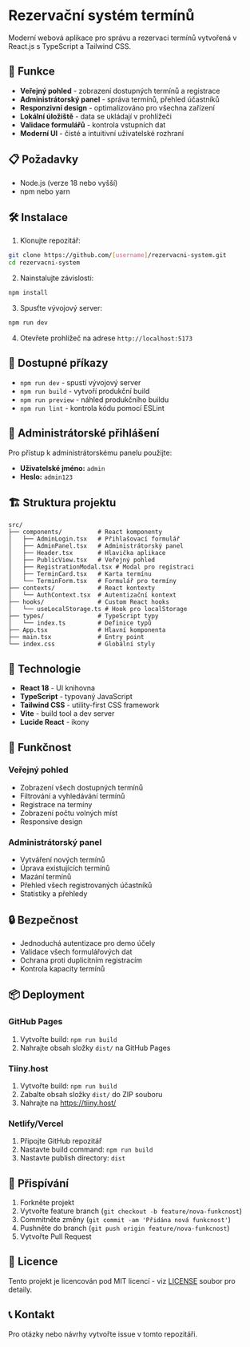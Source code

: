# Rezervační systém termínů

Moderní webová aplikace pro správu a rezervaci termínů vytvořená v React.js s TypeScript a Tailwind CSS.

## 🚀 Funkce

- **Veřejný pohled** - zobrazení dostupných termínů a registrace
- **Administrátorský panel** - správa termínů, přehled účastníků
- **Responzivní design** - optimalizováno pro všechna zařízení
- **Lokální úložiště** - data se ukládají v prohlížeči
- **Validace formulářů** - kontrola vstupních dat
- **Moderní UI** - čisté a intuitivní uživatelské rozhraní

## 📋 Požadavky

- Node.js (verze 18 nebo vyšší)
- npm nebo yarn

## 🛠️ Instalace

1. Klonujte repozitář:
```bash
git clone https://github.com/[username]/rezervacni-system.git
cd rezervacni-system
```

2. Nainstalujte závislosti:
```bash
npm install
```

3. Spusťte vývojový server:
```bash
npm run dev
```

4. Otevřete prohlížeč na adrese `http://localhost:5173`

## 🔧 Dostupné příkazy

- `npm run dev` - spustí vývojový server
- `npm run build` - vytvoří produkční build
- `npm run preview` - náhled produkčního buildu
- `npm run lint` - kontrola kódu pomocí ESLint

## 👤 Administrátorské přihlášení

Pro přístup k administrátorskému panelu použijte:
- **Uživatelské jméno:** `admin`
- **Heslo:** `admin123`

## 🏗️ Struktura projektu

```
src/
├── components/          # React komponenty
│   ├── AdminLogin.tsx   # Přihlašovací formulář
│   ├── AdminPanel.tsx   # Administrátorský panel
│   ├── Header.tsx       # Hlavička aplikace
│   ├── PublicView.tsx   # Veřejný pohled
│   ├── RegistrationModal.tsx # Modal pro registraci
│   ├── TerminCard.tsx   # Karta termínu
│   └── TerminForm.tsx   # Formulář pro termíny
├── contexts/            # React kontexty
│   └── AuthContext.tsx  # Autentizační kontext
├── hooks/               # Custom React hooks
│   └── useLocalStorage.ts # Hook pro localStorage
├── types/               # TypeScript typy
│   └── index.ts         # Definice typů
├── App.tsx              # Hlavní komponenta
├── main.tsx             # Entry point
└── index.css            # Globální styly
```

## 🎨 Technologie

- **React 18** - UI knihovna
- **TypeScript** - typovaný JavaScript
- **Tailwind CSS** - utility-first CSS framework
- **Vite** - build tool a dev server
- **Lucide React** - ikony

## 📱 Funkčnost

### Veřejný pohled
- Zobrazení všech dostupných termínů
- Filtrování a vyhledávání termínů
- Registrace na termíny
- Zobrazení počtu volných míst
- Responsive design

### Administrátorský panel
- Vytváření nových termínů
- Úprava existujících termínů
- Mazání termínů
- Přehled všech registrovaných účastníků
- Statistiky a přehledy

## 🔒 Bezpečnost

- Jednoduchá autentizace pro demo účely
- Validace všech formulářových dat
- Ochrana proti duplicitním registracím
- Kontrola kapacity termínů

## 📦 Deployment

### GitHub Pages
1. Vytvořte build: `npm run build`
2. Nahrajte obsah složky `dist/` na GitHub Pages

### Tiiny.host
1. Vytvořte build: `npm run build`
2. Zabalte obsah složky `dist/` do ZIP souboru
3. Nahrajte na https://tiiny.host/

### Netlify/Vercel
1. Připojte GitHub repozitář
2. Nastavte build command: `npm run build`
3. Nastavte publish directory: `dist`

## 🤝 Přispívání

1. Forkněte projekt
2. Vytvořte feature branch (`git checkout -b feature/nova-funkcnost`)
3. Commitněte změny (`git commit -am 'Přidána nová funkcnost'`)
4. Pushněte do branch (`git push origin feature/nova-funkcnost`)
5. Vytvořte Pull Request

## 📄 Licence

Tento projekt je licencován pod MIT licencí - viz [LICENSE](LICENSE) soubor pro detaily.

## 📞 Kontakt

Pro otázky nebo návrhy vytvořte issue v tomto repozitáři.